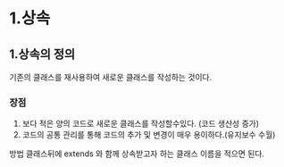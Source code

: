 1.상속
====
1.상속의 정의
----
기존의 클래스를 재사용하여 새로운 클래스를 작성하는 것이다.

### 장점
  1. 보다 적은 양의 코드로 새로운 클래스를 작성할수있다. (코드 생산성 증가)
  2. 코드의 공통 관리를 통해 코드의 추가 및 변경이 매우 용이하다.(유지보수 수월)

방법
  클래스뒤에 extends 와 함께 상속받고자 하는 클래스 이름을 적으면 된다.
  

